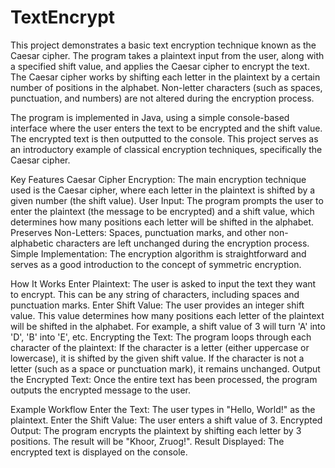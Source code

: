 # TextEncrypt
This project demonstrates a basic text encryption technique known as the Caesar cipher. The program takes a plaintext input from the user, along with a specified shift value, and applies the Caesar cipher to encrypt the text. The Caesar cipher works by shifting each letter in the plaintext by a certain number of positions in the alphabet. Non-letter characters (such as spaces, punctuation, and numbers) are not altered during the encryption process.

The program is implemented in Java, using a simple console-based interface where the user enters the text to be encrypted and the shift value. The encrypted text is then outputted to the console. This project serves as an introductory example of classical encryption techniques, specifically the Caesar cipher.

Key Features
Caesar Cipher Encryption: The main encryption technique used is the Caesar cipher, where each letter in the plaintext is shifted by a given number (the shift value).
User Input: The program prompts the user to enter the plaintext (the message to be encrypted) and a shift value, which determines how many positions each letter will be shifted in the alphabet.
Preserves Non-Letters: Spaces, punctuation marks, and other non-alphabetic characters are left unchanged during the encryption process.
Simple Implementation: The encryption algorithm is straightforward and serves as a good introduction to the concept of symmetric encryption.

How It Works
Enter Plaintext: The user is asked to input the text they want to encrypt. This can be any string of characters, including spaces and punctuation marks.
Enter Shift Value: The user provides an integer shift value. This value determines how many positions each letter of the plaintext will be shifted in the alphabet. For example, a shift value of 3 will turn 'A' into 'D', 'B' into 'E', etc.
Encrypting the Text: The program loops through each character of the plaintext:
If the character is a letter (either uppercase or lowercase), it is shifted by the given shift value.
If the character is not a letter (such as a space or punctuation mark), it remains unchanged.
Output the Encrypted Text: Once the entire text has been processed, the program outputs the encrypted message to the user.

Example Workflow
Enter the Text: The user types in "Hello, World!" as the plaintext.
Enter the Shift Value: The user enters a shift value of 3.
Encrypted Output: The program encrypts the plaintext by shifting each letter by 3 positions. The result will be "Khoor, Zruog!".
Result Displayed: The encrypted text is displayed on the console.
